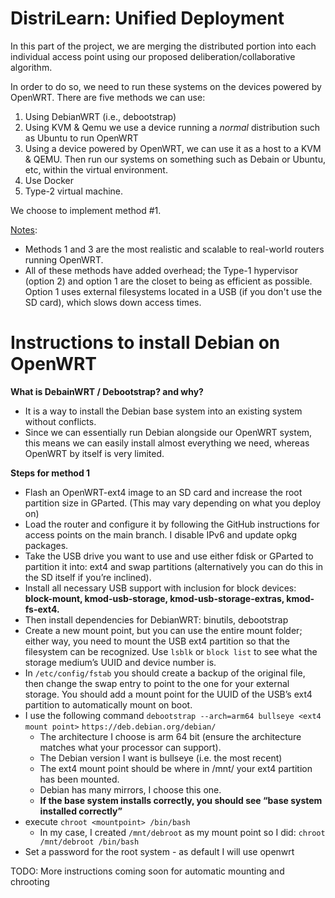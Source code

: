 # DistriLearn: Unified Deployment

In this part of the project, we are merging the distributed portion into each individual access point using our proposed deliberation/collaborative algorithm.

In order to do so, we need to run these systems on the devices powered by OpenWRT. There are five methods we can use:
1. Using DebianWRT (i.e., debootstrap)
2. Using KVM & Qemu we use a device running a <i>normal</i> distribution such as Ubuntu to run OpenWRT
3. Using a device powered by OpenWRT, we can use it as a host to a KVM & QEMU. Then run our systems on something such as Debain or Ubuntu, etc, within the virtual environment.
4. Use Docker 
5. Type-2 virtual machine.

We choose to implement method #1. 

<ins>Notes</ins>: 
* Methods 1 and 3 are the most realistic and scalable to real-world routers running OpenWRT.
* All of these methods have added overhead; the Type-1 hypervisor (option 2) and option 1 are the closet to being as efficient as possible. Option 1 uses external filesystems located in a USB (if you don't use the SD card), which slows down access times. 

# Instructions to install Debian on OpenWRT

<b>What is DebainWRT / Debootstrap? and why?</b> 
* It is a way to install the Debian base system into an existing system without conflicts. 
* Since we can essentially run Debian alongside our OpenWRT system, this means we can easily install almost everything we need, whereas OpenWRT by itself is very limited.



<b> Steps for method 1 </b>
- Flash an OpenWRT-ext4 image to an SD card and increase the root partition size in GParted. (This may vary depending on what you deploy on)
- Load the router and configure it by following the GitHub instructions for access points on the main branch. I disable IPv6 and update opkg packages.
- Take the USB drive you want to use and use either fdisk or GParted to partition it into: ext4 and swap partitions (alternatively you can do this in the SD itself if you’re inclined).
- Install all necessary USB support with inclusion for block devices: **block-mount, kmod-usb-storage, kmod-usb-storage-extras, kmod-fs-ext4.**
- Then install dependencies for DebianWRT: binutils, debootstrap
- Create a new mount point, but you can use the entire mount folder; either way, you need to mount the USB ext4 partition so that the filesystem can be recognized.  Use `lsblk` or `block list` to see what the storage medium’s UUID and device number is.
- In `/etc/config/fstab` you should create a backup of the original file, then change the swap entry to point to the one for your external storage. You should add a mount point for the UUID of the USB’s ext4 partition to automatically mount on boot.
- I use the following command `debootstrap --arch=arm64 bullseye <ext4 mount point>` `https://deb.debian.org/debian/`
    - The architecture I choose is arm 64 bit (ensure the architecture matches what your processor can support).
    - The Debian version I want is bullseye (i.e. the most recent)
    - The ext4 mount point should be where in /mnt/ your ext4 partition has been mounted.
    - Debian has many mirrors, I choose this one.
    - **If the base system installs correctly, you should see “base system installed correctly”**
- execute `chroot <mountpoint> /bin/bash`
    - In my case, I created `/mnt/debroot` as my mount point so I did: `chroot /mnt/debroot /bin/bash`
- Set a password for the root system - as default I will use openwrt<br>

TODO: More instructions coming soon for automatic mounting and chrooting
